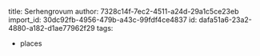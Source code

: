 title: Serhengrovum
author: 7328c14f-7ec2-4511-a24d-29a1c5ce23eb
import_id: 30dc92fb-4956-479b-a43c-99fdf4ce4837
id: dafa51a6-23a2-4880-a182-d1ae77962f29
tags:
  - places
